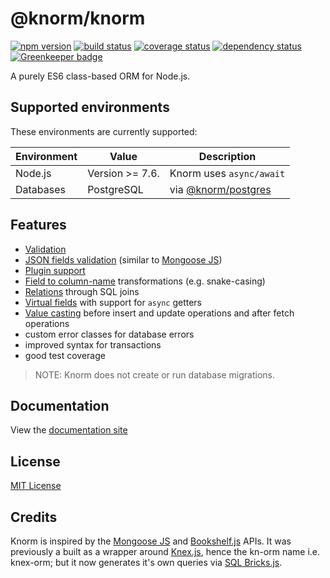 # @knorm/knorm

[![npm version](https://badge.fury.io/js/@knorm/knorm.svg)](http://badge.fury.io/js/@knorm/knorm)
[![build status](https://travis-ci.org/knorm/knorm.svg?branch=master)](https://travis-ci.org/knorm/knorm)
[![coverage status](https://coveralls.io/repos/github/knorm/knorm/badge.svg?branch=master)](https://coveralls.io/github/knorm/knorm?branch=master)
[![dependency status](https://david-dm.org/knorm/knorm.svg)](https://david-dm.org/knorm/knorm)
[![Greenkeeper badge](https://badges.greenkeeper.io/knorm/knorm.svg)](https://greenkeeper.io/)

A purely ES6 class-based ORM for Node.js.

## Supported environments

These environments are currently supported:

| Environment | Value           | Description                                                          |
| ----------- | --------------- | -------------------------------------------------------------------- |
| Node.js     | Version >= 7.6. | Knorm uses `async/await`                                             |
| Databases   | PostgreSQL      | via [@knorm/postgres](https://www.npmjs.com/package/@knorm/postgres) |

## Features

* [Validation](https://joelmukuthu.github.io/knorm/#/guides/validation)
* [JSON fields validation](https://joelmukuthu.github.io/knorm/#/guides/validation?id=json-validation) (similar to [Mongoose JS](http://mongoosejs.com/))
* [Plugin support](https://joelmukuthu.github.io/knorm/#/guides/plugins)
* [Field to column-name](https://joelmukuthu.github.io/knorm/#/api/knorm?id=options) transformations (e.g. snake-casing)
* [Relations](https://joelmukuthu.github.io/knorm/#/guides/relations) through SQL joins
* [Virtual fields](https://joelmukuthu.github.io/knorm/#/guides/virtuals) with support for `async` getters
* [Value casting](https://joelmukuthu.github.io/knorm/#/guides/fields?id=value-casting) before insert and update operations and after fetch operations
* custom error classes for database errors
* improved syntax for transactions
* good test coverage

> NOTE: Knorm does not create or run database migrations.

## Documentation

View the [documentation site](https://knorm.github.io/knorm/)

## License

[MIT License](./LICENSE.md)

## Credits

Knorm is inspired by the [Mongoose JS](http://mongoosejs.com/) and
[Bookshelf.js](http://bookshelfjs.org/) APIs. It was previously a built as a
wrapper around [Knex.js](http://knexjs.org), hence the kn-orm name i.e. knex-orm;
but it now generates it's own queries via [SQL Bricks.js](http://csnw.github.io/sql-bricks/).
